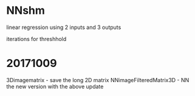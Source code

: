 # NNshm

linear regression using 2 inputs and 3 outputs 

iterations for threshhold 

# 20171009

3Dimagematrix - save the long 2D matrix 
NNimageFilteredMatrix3D - NN the new version with the above update 